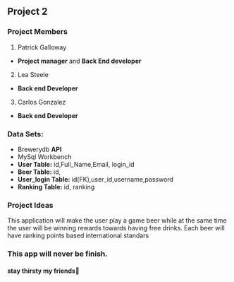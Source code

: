 ## Project 2

### Project Members
1. Patrick Galloway
 * **Project manager** and **Back End developer**	
2. Lea Steele
 * **Back end Developer**
3. Carlos Gonzalez
 * **Back end Developer**


### Data Sets:

 * Brewerydb **API**
 * MySql Workbench 
 * **User Table:** id,Full_Name,Email, login_id
 * **Beer Table:** id, 
 * **User_login Table:** id(FK),user_id,username,password
 * **Ranking Table:** id, ranking


### Project Ideas

This application will make the user play a game beer while at the same time the user will be winning rewards towards having free drinks. Each beer will have ranking points based international standars

### This app will never be finish.

#### stay thirsty my friends:beer:
